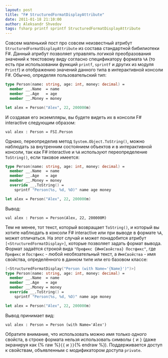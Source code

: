 ```yaml
---
layout: post
title: "F# StructuredFormatDisplayAttribute"
date: 2011-01-18 21:10:00
author: Aleksandr Shvedov
tags: fsharp printf sprintf StructuredFormatDisplayAttribute
---
```

Совсем маленький пост про совсем неизвестный атрибут `StructuredFormatDisplayAttribute` из состава стандартной бибилиотеки F#. Данный атрибут позволяет управлять логикой преобразования значений к текстовому виду согласно спецификатору формата `%A` (то есть при использовании функций `printf`, `sprintf` и других из модуля `Printf`) и отображению значений данного типа в интерактивной консоли F#. Обычно, определяя пользовательский тип:

```fsharp
type Person(name: string, age: int, money: decimal) =
  member __.Name  = name
  member __.Age   = age
  member __.Money = money

let alex = Person("Alex", 22, 200000m)
```

И создавая его экземпляры, вы будете видеть их в консоли F# interactive следующим образом:

    val alex : Person = FSI.Person

Однако, переопределив метод `System.Object.ToString()`, можно наблюдать за внутренним состоянием объектов и в интерактивной консоли, так как F# interactive и `%A` используют переопределение `ToString()`, если таковое имеется:

```fsharp
type Person(name: string, age: int, money: decimal) =
  member __.Name  = name
  member __.Age   = age
  member __.Money = money
  override __.ToString() =
    sprintf "Person(%s, %d, %O)" name age money

let alex = Person("Alex", 22, 200000m)
```

Вывод:

    val alex : Person = Person(Alex, 22, 200000M)

Тем не менее, тот текст, который возвращает `ToString()`, и который вы хотите наблюдать в консоли F# interactive или при выводе в формате `%A`, может отличаться. На этот случай и может понадобится атрибут `[<StructuredFormatDisplay>]`, которые позволяет задать формат вывода. Формат задаётся строкой вида `"Префикс {ИмяСвойства} Постфикс"`, где `Префикс` и `Постфикс` - любой необязательный текст, а `ИмяСвойства` - имя свойства, определённого в данном типе или его базовом классе:

```fsharp
[<StructuredFormatDisplay("Person (with Name='{Name}')")>]
type Person(name: string, age: int, money: decimal) =
  member __.Name  = name
  member __.Age   = age
  member __.Money = money
  override __.ToString() =
    sprintf "Person(%s, %d, %O)" name age money

let alex = Person("Alex", 22, 200000m)
```

Вывод принимает вид:

    val alex : Person = Person (with Name='Alex')

Обратите внимание, что использовать можно имя только *одного* свойста, в строке формата нельзя использовать символы `{` и `}` (даже экранируя как {% raw %}`{{` и `}}`{% endraw %}). Поддерживается доступ к свойствам, объявленным с модификатором доступа `private`.